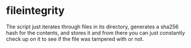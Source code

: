 # fileintegrity

The script just iterates through files in its directory, generates a sha256 hash for the contents, and stores it
and from there you can just constantly check up on it to see if the file was tampered with or not.
